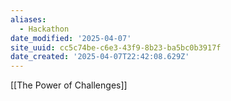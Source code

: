```yaml
---
aliases:
  - Hackathon
date_modified: '2025-04-07'
site_uuid: cc5c74be-c6e3-43f9-8b23-ba5bc0b3917f
date_created: '2025-04-07T22:42:08.629Z'
---
```


[[The Power of Challenges]]